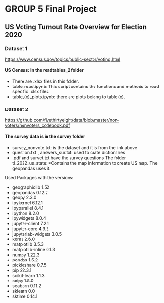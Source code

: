 # GROUP 5 Final Project

## US Voting Turnout Rate Overview for Election 2020

### Dataset 1

<https://www.census.gov/topics/public-sector/voting.html>

#### US Census: In the readtables_2 folder

* There are .xlsx files in this folder.
* table_read.ipynb: This script contains the functions and methods to read specific .xlsx files.
* table_(x)_plots.ipynb: there are plots belong to table (x).

### Dataset 2

<https://github.com/fivethirtyeight/data/blob/master/non-voters/nonvoters_codebook.pdf>

#### The survey data is in the survey folder

* survey_nonvote.txt: is the dataset and it is from the link above
* question.txt , answers_sur.txt: used to crate dictionaries
* .pdf and survet.txt have the survey questions
The folder tl_2022_us_state:
*Contains the map information to create US map. The geopandas uses it.

Used Packages with the versions:

* geographiclib                 1.52
* geopandas                     0.12.2
* geopy                         2.3.0
* ipykernel                     6.12.1
* ipyparallel                   8.4.1
* ipython                       8.2.0
* ipywidgets                    8.0.4
* jupyter-client                7.2.1
* jupyter-core                  4.9.2
* jupyterlab-widgets            3.0.5
* keras                         2.6.0
* matplotlib                    3.5.3
* matplotlib-inline             0.1.3
* numpy                         1.22.3
* pandas                        1.5.2
* pickleshare                   0.7.5
* pip                           22.3.1
* scikit-learn                  1.1.3
* scipy                         1.8.0
* seaborn                       0.11.2
* sklearn                       0.0
* sktime                        0.14.1

